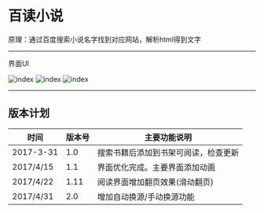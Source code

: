 百读小说
===================

原理：通过百度搜索小说名字找到对应网站，解析html得到文字

----------

界面UI

![index](https://github.com/xindasunday/BaiRead/raw/master/Screenshots/main_ui.png)
![index](https://github.com/xindasunday/BaiRead/raw/master/Screenshots/draw_ui.png)
![index](https://github.com/xindasunday/BaiRead/raw/master/Screenshots/read_ui.png)

-------------------



版本计划
-------------

时间| 版本号|主要功能说明
------------- | ----------  |--------|
2017-3-31 	|  1.0 |搜索书籍后添加到书架可阅读，检查更新
2017/4/15    | 1.1|界面优化完成。主要界面添加动画
2017/4/22     | 1.11|阅读界面增加翻页效果(滑动翻页) 
2017/4/31     | 2.0|	增加自动换源/手动换源功能 